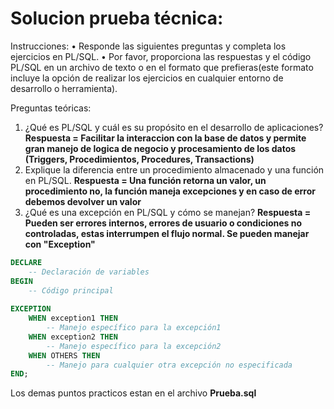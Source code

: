 # Solucion prueba técnica:
Instrucciones:
• Responde las siguientes preguntas y completa los ejercicios en PL/SQL.
• Por favor, proporciona las respuestas y el código PL/SQL en un archivo de texto o en el formato que prefieras(este formato incluye la opción de realizar los ejercicios en cualquier entorno de desarrollo o herramienta).

Preguntas teóricas:
1. ¿Qué es PL/SQL y cuál es su propósito en el desarrollo de aplicaciones?
**Respuesta = Facilitar la interaccion con la base de datos y permite gran manejo de logica de negocio y procesamiento de los datos (Triggers, Procedimientos, Procedures, Transactions)**
2. Explique la diferencia entre un procedimiento almacenado y una función en PL/SQL.
**Respuesta = Una función retorna un valor, un procedimiento no, la función maneja excepciones y en caso de error debemos devolver un valor**
3. ¿Qué es una excepción en PL/SQL y cómo se manejan?
**Respuesta = Pueden ser errores internos, errores de usuario o condiciones no controladas, estas interrumpen el flujo normal. Se pueden manejar con "Exception"**
```sql
DECLARE
    -- Declaración de variables
BEGIN
    -- Código principal
    
EXCEPTION
    WHEN exception1 THEN
        -- Manejo específico para la excepción1
    WHEN exception2 THEN
        -- Manejo específico para la excepción2
    WHEN OTHERS THEN
        -- Manejo para cualquier otra excepción no especificada
END;
```
Los demas puntos practicos estan en el archivo **Prueba.sql**